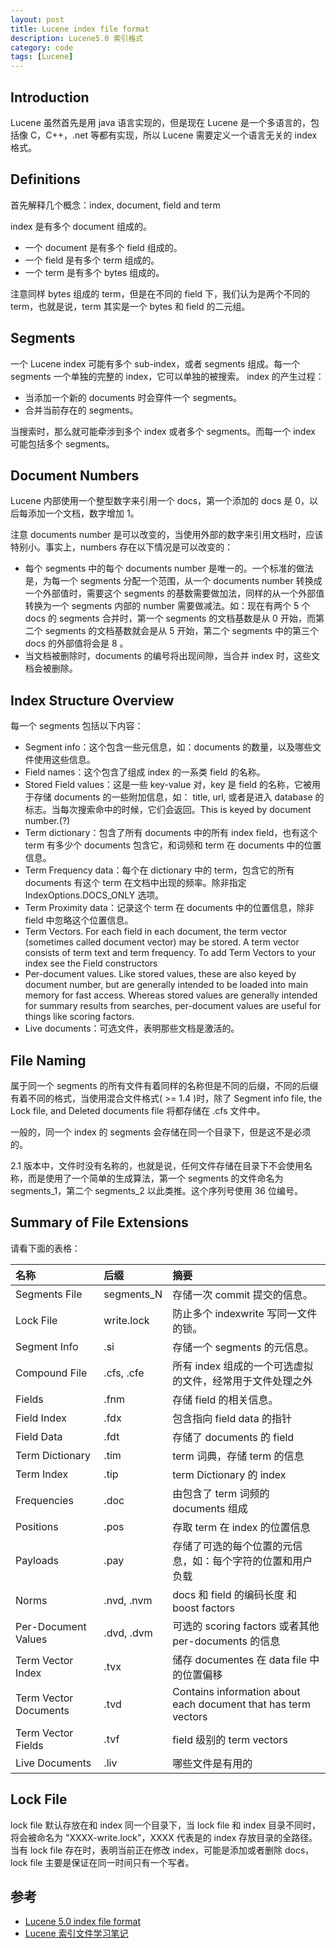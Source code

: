 ```yaml
---
layout: post
title: Lucene index file format
description: Lucene5.0 索引格式
category: code
tags: [Lucene]
---
```

## Introduction
Lucene 虽然首先是用 java 语言实现的，但是现在 Lucene 是一个多语言的，包括像 C，C++，.net 等都有实现，所以 Lucene 需要定义一个语言无关的 index 格式。

## Definitions
首先解释几个概念：index, document, field and term

index 是有多个 document 组成的。

- 一个 document 是有多个 field 组成的。
- 一个 field 是有多个 term 组成的。
- 一个 term 是有多个 bytes 组成的。

注意同样 bytes 组成的 term，但是在不同的 field 下，我们认为是两个不同的 term，也就是说，term 其实是一个 bytes 和 field 的二元组。

## Segments
一个 Lucene index 可能有多个 sub-index，或者 segments 组成。每一个  segments 一个单独的完整的 index，它可以单独的被搜索。
index 的产生过程：

- 当添加一个新的 documents 时会穿件一个 segments。
- 合并当前存在的 segments。

当搜索时，那么就可能牵涉到多个 index 或者多个 segments。而每一个 index 可能包括多个 segments。

## Document Numbers
Lucene 内部使用一个整型数字来引用一个 docs，第一个添加的 docs 是 0，以后每添加一个文档，数字增加 1。

注意 documents number 是可以改变的，当使用外部的数字来引用文档时，应该特别小。事实上，numbers 存在以下情况是可以改变的：

- 每个 segments 中的每个 documents number 是唯一的。一个标准的做法是，为每一个 segments 分配一个范围，从一个 documents number 转换成一个外部值时，需要这个 segments 的基数需要做加法，同样的从一个外部值转换为一个 segments 内部的 number 需要做减法。如：现在有两个 5 个 docs 的 segments 合并时，第一个 segments 的文档基数是从 0 开始，而第二个 segments 的文档基数就会是从 5 开始，第二个 segments 中的第三个 docs 的外部值将会是 8 。
- 当文档被删除时，documents 的编号将出现间隙，当合并 index 时，这些文档会被删除。


## Index Structure Overview
每一个  segments 包括以下内容：

- Segment info：这个包含一些元信息，如：documents 的数量，以及哪些文件使用这些信息。
- Field names：这个包含了组成 index 的一系类 field 的名称。
- Stored Field values：这是一些 key-value 对，key 是 field 的名称，它被用于存储 documents 的一些附加信息，如： title, url, 或者是进入 database 的标志。当每次搜索命中的时候，它们会返回。This is keyed by document number.(?)  
- Term dictionary：包含了所有 documents 中的所有 index field，也有这个 term 有多少个 documents 包含它，和词频和 term 在 documents 中的位置信息。
- Term Frequency data：每个在 dictionary 中的 term，包含它的所有 documents 有这个 term 在文档中出现的频率。除非指定  IndexOptions.DOCS_ONLY 选项。
- Term Proximity data：记录这个 term 在 documents 中的位置信息，除非 field 中忽略这个位置信息。
- Term Vectors. For each field in each document, the term vector (sometimes called document vector) may be stored. A term vector consists of term text and term frequency. To add Term Vectors to your index see the Field constructors
- Per-document values. Like stored values, these are also keyed by document number, but are generally intended to be loaded into main memory for fast access. Whereas stored values are generally intended for summary results from searches, per-document values are useful for things like scoring factors.
- Live documents：可选文件，表明那些文档是激活的。

## File Naming
属于同一个  segments 的所有文件有着同样的名称但是不同的后缀，不同的后缀有着不同的格式，当使用混合文件格式( >= 1.4 )时，除了 Segment info file, the Lock file, and Deleted documents file 将都存储在 .cfs 文件中。

一般的，同一个 index 的 segments 会存储在同一个目录下，但是这不是必须的。

2.1 版本中，文件时没有名称的，也就是说，任何文件存储在目录下不会使用名称，而是使用了一个简单的生成算法，第一个 segments 的文件命名为 segments_1，第二个 segments_2 以此类推。这个序列号使用 36 位编号。

## Summary of File Extensions
请看下面的表格：

名称 | 后缀 | 摘要
:-------------------|:--------------|:-------------------
Segments File       | segments_N 	| 存储一次 commit 提交的信息。
Lock File 	        | write.lock 	| 防止多个 indexwrite 写同一文件的锁。
Segment Info        | .si 	        | 存储一个 segments 的元信息。
Compound File       | .cfs, .cfe 	| 所有 index 组成的一个可选虚拟的文件，经常用于文件处理之外
Fields 	            | .fnm 	        | 存储 field 的相关信息。
Field Index         | .fdx  	    | 包含指向 field data 的指针
Field Data 	        | .fdt 	        | 存储了 documents 的 field 
Term Dictionary     | .tim  	    | term 词典，存储 term 的信息
Term Index 	        | .tip  	    | term Dictionary 的 index
Frequencies 	    | .doc 	        | 由包含了 term 词频的 documents 组成
Positions 	        | .pos 		    | 存取 term 在 index 的位置信息
Payloads 	        | .pay 	        | 存储了可选的每个位置的元信息，如：每个字符的位置和用户负载
Norms 	            | .nvd, .nvm 	| docs 和 field 的编码长度 和 boost factors
Per-Document Values | .dvd, .dvm 	| 可选的 scoring factors 或者其他 per-documents 的信息
Term Vector Index 	| .tvx 	        | 储存 documentes 在 data file 中的位置偏移
Term Vector Documents |  	.tvd 	| Contains information about each document that has term vectors
Term Vector Fields 	| .tvf 	        | field 级别的 term vectors
Live Documents 	    | .liv 	        | 哪些文件是有用的

## Lock File
lock file 默认存放在和 index 同一个目录下，当 lock file 和 index 目录不同时，将会被命名为 "XXXX-write.lock"，XXXX 代表是的 index 存放目录的全路径。当有 lock file 存在时，表明当前正在修改 index，可能是添加或者删除 docs，lock file 主要是保证在同一时间只有一个写者。

## 参考
- [Lucene 5.0 index file format](https://lucene.apache.org/core/5_2_0/core/org/apache/lucene/codecs/lucene50/package-summary.html#package_description)
- [Lucene 索引文件学习笔记](http://www.cnblogs.com/zhouqing/archive/2012/11/25/2776366.html)

[-10]:    http://hushi55.github.io/  "-10"
